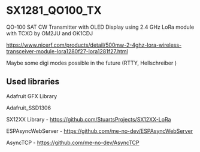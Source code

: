 # SX1281_QO100_TX
QO-100 SAT CW Transmitter with OLED Display using 2.4 GHz LoRa module with TCXO by OM2JU and OK1CDJ

https://www.nicerf.com/products/detail/500mw-2-4ghz-lora-wireless-transceiver-module-lora1280f27-lora1281f27.html

Maybe some digi modes possible in the future (RTTY,  Hellschreiber )


## Used libraries
Adafruit GFX Library

Adafruit_SSD1306

SX12XX Library - https://github.com/StuartsProjects/SX12XX-LoRa

ESPAsyncWebServer - https://github.com/me-no-dev/ESPAsyncWebServer

AsyncTCP - https://github.com/me-no-dev/AsyncTCP

